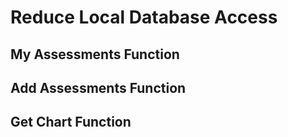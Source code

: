 # Reduce Local Database Access

## My Assessments Function

## Add Assessments Function

## Get Chart Function